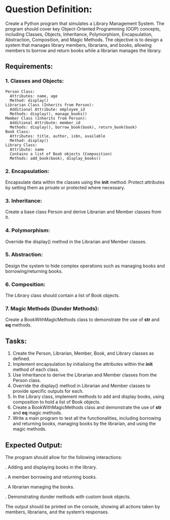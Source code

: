 # Question Definition:

Create a Python program that simulates a Library Management System. The program should cover key Object-Oriented Programming (OOP) concepts, including Classes, Objects, Inheritance, Polymorphism, Encapsulation, Abstraction, Composition, and Magic Methods. The objective is to design a system that manages library members, librarians, and books, allowing members to borrow and return books while a librarian manages the library.

## Requirements:

### 1. Classes and Objects:
```
Person Class:
  Attributes: name, age
  Method: display()
Librarian Class (Inherits from Person):
  Additional Attribute: employee_id
  Methods: display(), manage_books()
Member Class (Inherits from Person):
  Additional Attribute: member_id
  Methods: display(), borrow_book(book), return_book(book)
Book Class:
  Attributes: title, author, isbn, available
  Method: display()
Library Class:
  Attribute: name
  Contains a list of Book objects (Composition)
  Methods: add_book(book), display_books()
```
### 2. Encapsulation:
Encapsulate data within the classes using the __init__ method.
Protect attributes by setting them as private or protected where necessary.

### 3. Inheritance:
Create a base class Person and derive Librarian and Member classes from it.

### 4. Polymorphism:

Override the display() method in the Librarian and Member classes.

### 5. Abstraction:
Design the system to hide complex operations such as managing books and borrowing/returning books.

### 6. Composition:
The Library class should contain a list of Book objects.

### 7. Magic Methods (Dunder Methods):

Create a BookWithMagicMethods class to demonstrate the use of __str__ and __eq__ methods.

## Tasks:
1. Create the Person, Librarian, Member, Book, and Library classes as defined.
2. Implement encapsulation by initialising the attributes within the __init__ method of each class.
3. Use inheritance to derive the Librarian and Member classes from the Person class.
4. Override the display() method in Librarian and Member classes to provide specific outputs for each.
5. In the Library class, implement methods to add and display books, using composition to hold a list of Book objects.
6. Create a BookWithMagicMethods class and demonstrate the use of __str__ and __eq__ magic methods.
7. Write a main program to test all the functionalities, including borrowing and returning books, managing books by the librarian, and using the magic methods.


## Expected Output:
The program should allow for the following interactions:

. Adding and displaying books in the library.

. A member borrowing and returning books.

. A librarian managing the books.

. Demonstrating dunder methods with custom book objects.

The output should be printed on the console, showing all actions taken by members, librarians, and the system’s responses.


